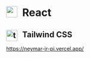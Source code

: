 # React  <img align="left" alt="reactjs" title="reactjs" width="30px"  style="padding-right: 10px;" src="https://cdn.jsdelivr.net/gh/devicons/devicon@latest/icons/react/react-original.svg" />
## Tailwind CSS <img align="left" alt="tailwind" title="taiwind" width="30px"  style="padding-right: 10px;" src="https://cdn.jsdelivr.net/gh/devicons/devicon@latest/icons/tailwindcss/tailwindcss-original.svg" />

https://neymar-jr-pi.vercel.app/
